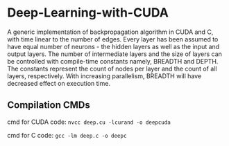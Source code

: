 # Deep-Learning-with-CUDA

A generic implementation of backpropagation algorithm in CUDA and C, with time linear to the number of edges. Every layer has been assumed to have equal number of neurons - the hidden layers as well as the input and output layers. The number of intermediate layers and the size of layers can be controlled with compile-time constants namely, BREADTH and DEPTH. The constants represent the count of nodes per layer and the count of all layers, respectively. With increasing parallelism, BREADTH will have decreased effect on execution time.

## Compilation CMDs
cmd for CUDA code:
`nvcc deep.cu -lcurand -o deepcuda`

cmd for C code:
`gcc -lm deep.c -o deepc`
